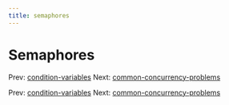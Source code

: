 ```yaml
---
title: semaphores
---
```


# Semaphores

Prev:
[condition-variables](condition-variables.md)
Next:
[common-concurrency-problems](common-concurrency-problems.md)

Prev:
[condition-variables](condition-variables.md)
Next:
[common-concurrency-problems](common-concurrency-problems.md)
